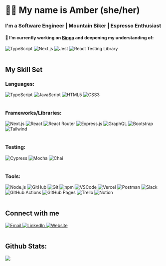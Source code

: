 # 👋🏼 My name is Amber (she/her)

### I'm a Software Engineer | Mountain Biker | Espresso Enthusiast

#### 🌱 I’m currently working on [Bingo](https://github.com/espressoGoddess/bingo) and deepening my understanding of:

<div>
    <img alt="TypeScript" src="https://img.shields.io/badge/TypeScript-3178C6?style=for-the-badge&logo=typescript&logoColor=white" />
    <img alt="Next.js" src="https://img.shields.io/badge/next.js-000000?style=for-the-badge&logo=nextdotjs&logoColor=white"/>
    <img alt="Jest" src="https://img.shields.io/badge/Jest-323330?style=for-the-badge&logo=Jest&logoColor=white"/>
    <img alt="React Testing Library" src="https://img.shields.io/badge/testing%20library-323330?style=for-the-badge&logo=testing-library&logoColor=red"/>
</div>
<br/>

## My Skill Set

### Languages:

<div>
    <img alt="TypeScript" src="https://img.shields.io/badge/TypeScript-3178C6?style=for-the-badge&logo=typescript&logoColor=white" />
    <img alt="JavaScript" src="https://img.shields.io/badge/JavaScript-F7DF1E?style=for-the-badge&logo=javascript&logoColor=black"/>
    <img alt="HTML5" src="https://img.shields.io/badge/HTML5-E34F26?style=for-the-badge&logo=html5&logoColor=white" />
    <img alt="CSS3" src="https://img.shields.io/badge/CSS3-1572B6?style=for-the-badge&logo=css3&logoColor=white" />
</div>
<br/>

### Frameworks/Libraries:

<div>
    <img alt="Next.js" src="https://img.shields.io/badge/next.js-000000?style=for-the-badge&logo=nextdotjs&logoColor=white"/>
    <img alt="React" src="https://img.shields.io/badge/React-20232A?style=for-the-badge&logo=react&logoColor=61DAFB"/>
    <img alt="React Router" src="https://img.shields.io/badge/React Router-CA4245?style=for-the-badge&logo=reactrouter&logoColor=white"/>
    <img alt="Express.js" src="https://img.shields.io/badge/Express-FFFFFF?style=for-the-badge&logo=express&logoColor=000000"/>
    <img alt="GraphQL" src="https://img.shields.io/badge/GraphQL-E10098?style=for-the-badge&logo=graphql&logoColor=white"/>
    <img alt="Bootstrap" src="https://img.shields.io/badge/Bootstrap-563D7C?style=for-the-badge&logo=bootstrap&logoColor=white"/>
    <img alt="Tailwind" src="https://img.shields.io/badge/Tailwind_CSS-38B2AC?style=for-the-badge&logo=tailwind-css&logoColor=white"/>
</div>
<br/>

### Testing:

<div>
    <img alt="Cypress" src="https://img.shields.io/badge/Cypress-17202C?style=for-the-badge&logo=cypress&logoColor=white"/>
    <img alt="Mocha" src="https://img.shields.io/badge/Mocha-8D6748?style=for-the-badge&logo=Mocha&logoColor=white"/>
    <img alt="Chai" src="https://img.shields.io/badge/Chai-A30701?style=for-the-badge&logo=chai&logoColor=white"/>
</div>
<br/>

### Tools:

<div>
    <img alt="Node.js" src="https://img.shields.io/badge/Node.js-339933?style=for-the-badge&logo=nodedotjs&logoColor=white"/>
    <img alt="GitHub" src="https://img.shields.io/badge/github-181717.svg?style=for-the-badge&logo=github&logoColor=white" />
    <img alt="Git" src="https://img.shields.io/badge/git-F05032.svg?style=for-the-badge&logo=git&logoColor=white"/>
    <img alt="npm" src="https://img.shields.io/badge/npm-CB3837?style=for-the-badge&logo=npm&logoColor=white"/>
    <img alt="VSCode" src="https://img.shields.io/badge/VS_Code-007ACC?style=for-the-badge&logo=visual%20studio%20code&logoColor=white"/>
    <img alt="Vercel" src="https://img.shields.io/badge/Vercel-000000.svg?style=for-the-badge&logo=vercel&logoColor=white"/>
    <img alt="Postman" src="https://img.shields.io/badge/Postman-FF6C37?style=for-the-badge&logo=postman&logoColor=white"/>
    <img alt="Slack" src="https://img.shields.io/badge/Slack-4A154B.svg?&style=for-the-badge&logo=slack&logoColor=white"/>
    <img alt="GitHub Actions" src="https://img.shields.io/badge/github%20actions-%232671E5.svg?style=for-the-badge&logo=githubactions&logoColor=white">
    <img alt="GitHub Pages" src="https://img.shields.io/badge/github%20pages-121013?style=for-the-badge&logo=github&logoColor=white">
    <img alt="Trello" src="https://img.shields.io/badge/Trello-%23026AA7.svg?style=for-the-badge&logo=Trello&logoColor=white">
    <img alt="Notion" src="https://img.shields.io/badge/Notion-%23000000.svg?style=for-the-badge&logo=notion&logoColor=white">
</div>
<br/>

## Connect with me

<div>
    <a href="mailto:amber@espressogoddess.dev">
        <img src="https://img.shields.io/badge/Gmail-EA4335?style=for-the-badge&logo=gmail&logoColor=white" alt="Email">
    </a>
    <a href="https://linkedin.com/in/amber-shipley">
        <img src="https://img.shields.io/badge/linkedin-%231E77B5.svg?&style=for-the-badge&logo=linkedin&logoColor=white" alt="LinkedIn">
    </a>
    <a href="http://espressogoddess.dev">
        <img src="https://img.shields.io/badge/website-000000?style=for-the-badge&logo=About.me&logoColor=white" alt="Website"/>
    </a>
</div>
<br/>

## Github Stats:

  <img src="https://github-readme-stats.vercel.app/api?username=espressoGoddess&show_icons=true&count_private=true&hide_border=true"/>
